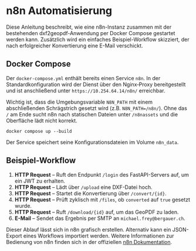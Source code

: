 # n8n Automatisierung

Diese Anleitung beschreibt, wie eine n8n-Instanz zusammen mit der bestehenden dxf2geopdf-Anwendung per Docker Compose gestartet werden kann. Zusätzlich wird ein einfaches Beispiel-Workflow skizziert, der nach erfolgreicher Konvertierung eine E-Mail verschickt.

## Docker Compose

Der `docker-compose.yml` enthält bereits einen Service `n8n`. In der Standardkonfiguration wird der Dienst über den Nginx‑Proxy bereitgestellt und ist anschließend unter `https://10.254.64.14/n8n/` erreichbar.

Wichtig ist, dass die Umgebungsvariable `N8N_PATH` mit einem abschließenden Schrägstrich gesetzt wird (z.B. `N8N_PATH=/n8n/`). Ohne das `/` am Ende sucht n8n nach statischen Dateien unter `/n8nassets` und die Oberfläche lädt nicht korrekt.

```
docker compose up --build
```

Der Service speichert seine Konfigurationsdateien im Volume `n8n_data`.

## Beispiel-Workflow

1. **HTTP Request** – Ruft den Endpunkt `/login` des FastAPI-Servers auf, um ein JWT zu erhalten.
2. **HTTP Request** – Lädt über `/upload` eine DXF-Datei hoch.
3. **HTTP Request** – Startet die Konvertierung über `/convert/{id}`.
4. **HTTP Request** – Prüft zyklisch mit `/files`, ob `converted` auf `true` gesetzt wurde.
5. **HTTP Request** – Ruft `/download/{id}` auf, um das GeoPDF zu laden.
6. **E-Mail** – Sendet das Ergebnis per SMTP an `michael.frey@bergauer.ch`.

Dieser Ablauf lässt sich in n8n grafisch erstellen. Alternativ kann ein JSON-Export eines Workflows importiert werden. Weitere Informationen zur Bedienung von n8n finden sich in der offiziellen [n8n Dokumentation](https://docs.n8n.io).

